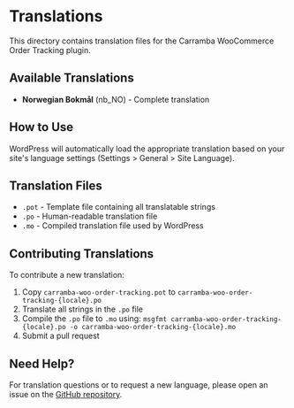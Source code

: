 # Translations

This directory contains translation files for the Carramba WooCommerce Order Tracking plugin.

## Available Translations

- **Norwegian Bokmål** (nb_NO) - Complete translation

## How to Use

WordPress will automatically load the appropriate translation based on your site's language settings (Settings > General > Site Language).

## Translation Files

- `.pot` - Template file containing all translatable strings
- `.po` - Human-readable translation file
- `.mo` - Compiled translation file used by WordPress

## Contributing Translations

To contribute a new translation:

1. Copy `carramba-woo-order-tracking.pot` to `carramba-woo-order-tracking-{locale}.po`
2. Translate all strings in the `.po` file
3. Compile the `.po` file to `.mo` using: `msgfmt carramba-woo-order-tracking-{locale}.po -o carramba-woo-order-tracking-{locale}.mo`
4. Submit a pull request

## Need Help?

For translation questions or to request a new language, please open an issue on the [GitHub repository](https://github.com/michalstaniecko/carramba-woo-order-tracking).
